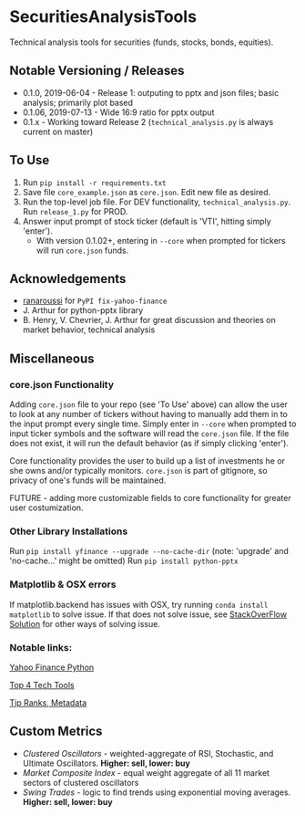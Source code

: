# SecuritiesAnalysisTools
Technical analysis tools for securities (funds, stocks, bonds, equities).

## Notable Versioning / Releases
* 0.1.0, 2019-06-04 - Release 1: outputing to pptx and json files; basic analysis; primarily plot based
* 0.1.06, 2019-07-13 - Wide 16:9 ratio for pptx output
* 0.1.x - Working toward Release 2 (`technical_analysis.py` is always current on master)

## To Use
1. Run `pip install -r requirements.txt`
1. Save file `core_example.json` as `core.json`. Edit new file as desired.
1. Run the top-level job file.  For DEV functionality, `technical_analysis.py`. Run `release_1.py` for PROD.
1. Answer input prompt of stock ticker (default is 'VTI', hitting simply 'enter'). 
    * With version 0.1.02+, entering in `--core` when prompted for tickers will run `core.json` funds.

## Acknowledgements
* [ranaroussi](https://pypi.org/project/fix-yahoo-finance/) for `PyPI fix-yahoo-finance`
* J. Arthur for python-pptx library
* B. Henry, V. Chevrier, J. Arthur for great discussion and theories on market behavior, technical analysis

## Miscellaneous
### core.json Functionality
Adding `core.json` file to your repo (see 'To Use' above) can allow the user to look at any number of tickers without having to 
manually add them in to the input prompt every single time. Simply enter in `--core` when prompted to input ticker symbols and the
software will read the `core.json` file. If the file does not exist, it will run the default behavior (as if simply clicking 'enter').

Core functionality provides the user to build up a list of investments he or she owns and/or typically monitors. `core.json` is part of
gitignore, so privacy of one's funds will be maintained.

FUTURE - adding more customizable fields to core functionality for greater user costumization.

### Other Library Installations 
Run `pip install yfinance --upgrade --no-cache-dir` (note: 'upgrade' and 'no-cache...' might be omitted)
Run `pip install python-pptx`

### Matplotlib & OSX errors
If matplotlib.backend has issues with OSX, try running `conda install matplotlib` to solve issue.
If that does not solve issue, see [StackOverFlow Solution](https://stackoverflow.com/questions/21784641/installation-issue-with-matplotlib-python) for other ways of solving issue.

### Notable links:
[Yahoo Finance Python](https://pypi.org/project/fix-yahoo-finance/)

[Top 4 Tech Tools](https://www.investopedia.com/articles/active-trading/041814/four-most-commonlyused-indicators-trend-trading.asp)

[Tip Ranks, Metadata](https://www.tipranks.com/)

## Custom Metrics 
* _Clustered Oscillators_ - weighted-aggregate of RSI, Stochastic, and Ultimate Oscillators. **Higher: sell, lower: buy**
* _Market Composite Index_ - equal weight aggregate of all 11 market sectors of clustered oscillators
* _Swing Trades_ - logic to find trends using exponential moving averages. **Higher: sell, lower: buy**
